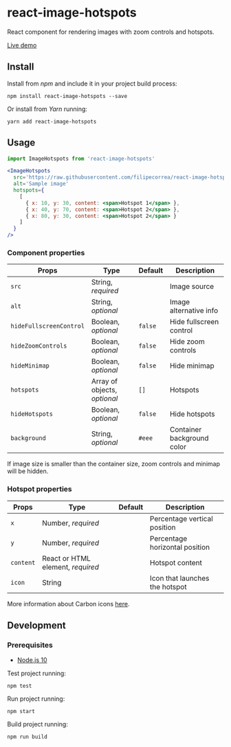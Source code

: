 # react-image-hotspots

React component for rendering images with zoom controls and hotspots.

[Live demo](https://filipecorrea.github.io/react-image-hotspots/)

## Install

Install from _npm_ and include it in your project build process:

```
npm install react-image-hotspots --save
```

Or install from _Yarn_ running:

```
yarn add react-image-hotspots
```

## Usage

```jsx
import ImageHotspots from 'react-image-hotspots'

<ImageHotspots
  src='https://raw.githubusercontent.com/filipecorrea/react-image-hotspots/master/src/landscape.jpg'
  alt='Sample image'
  hotspots={
    [
      { x: 10, y: 30, content: <span>Hotspot 1</span> },
      { x: 40, y: 70, content: <span>Hotspot 2</span> },
      { x: 80, y: 30, content: <span>Hotspot 2</span> }
    ]
  }
/>
```

### Component properties

| Props                   | Type                         | Default | Description                |
|-------------------------|------------------------------|---------|----------------------------|
| `src`                   | String, _required_           |         | Image source               |
| `alt`                   | String, _optional_           |         | Image alternative info     |
| `hideFullscreenControl` | Boolean, _optional_          | `false` | Hide fullscreen control    |
| `hideZoomControls`      | Boolean, _optional_          | `false` | Hide zoom controls         |
| `hideMinimap`           | Boolean, _optional_          | `false` | Hide minimap               |
| `hotspots`              | Array of objects, _optional_ | `[]`    | Hotspots                   |
| `hideHotspots`          | Boolean, _optional_          | `false` | Hide hotspots              |
| `background`            | String, _optional_           | `#eee`  | Container background color |

If image size is smaller than the container size, zoom controls and minimap will be hidden.

### Hotspot properties

| Props     | Type                              | Default | Description                    |
|-----------|-----------------------------------|---------|--------------------------------|
| `x`       | Number, _required_                |         | Percentage vertical position   |
| `y`       | Number, _required_                |         | Percentage horizontal position |
| `content` | React or HTML element, _required_ |         | Hotspot content                |
| `icon`    | String                            |         | Icon that launches the hotspot |

More information about Carbon icons [here](https://v9.carbondesignsystem.com/guidelines/iconography/library).

## Development

### Prerequisites

- [Node.js 10](https://nodejs.org/dist/latest-v10.x/)

Test project running:

```
npm test
```

Run project running:

```
npm start
```

Build project running:

```
npm run build
```
